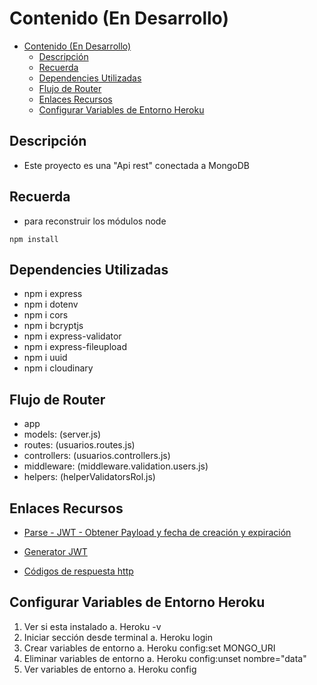 # Contenido (En Desarrollo)

- [Contenido (En Desarrollo)](#contenido-en-desarrollo)
  - [Descripción](#descripción)
  - [Recuerda](#recuerda)
  - [Dependencies Utilizadas](#dependencies-utilizadas)
  - [Flujo de Router](#flujo-de-router)
  - [Enlaces Recursos](#enlaces-recursos)
  - [Configurar Variables de Entorno Heroku](#configurar-variables-de-entorno-heroku)

## Descripción

- Este proyecto es una "Api rest" conectada a MongoDB

## Recuerda

- para reconstruir los módulos node

``` npm install ```

## Dependencies Utilizadas

- npm i express
- npm i dotenv
- npm i cors
- npm i bcryptjs
- npm i express-validator
- npm i express-fileupload
- npm i uuid
- npm i cloudinary

## Flujo de Router

- app
- models: (server.js)
- routes: (usuarios.routes.js)
- controllers: (usuarios.controllers.js)
- middleware: (middleware.validation.users.js)
- helpers: (helperValidatorsRol.js)

## Enlaces Recursos

- [Parse - JWT - Obtener Payload y fecha de creación y expiración](https://gist.github.com/Klerith/44ee5349fa13699d9c5f1e82b3be040e)

- [Generator JWT](https://jwt.io/)

- [Códigos de respuesta http](https://developer.mozilla.org/es/docs/Web/HTTP/Status)

## Configurar Variables de Entorno Heroku

 1. Ver si esta instalado
  a. Heroku -v
 2. Iniciar sección desde terminal
  a. Heroku login
 3. Crear variables de entorno
  a. Heroku config:set MONGO_URI
 4. Eliminar variables de entorno
  a. Heroku config:unset nombre="data"
 5. Ver variables de entorno
    a. Heroku config
